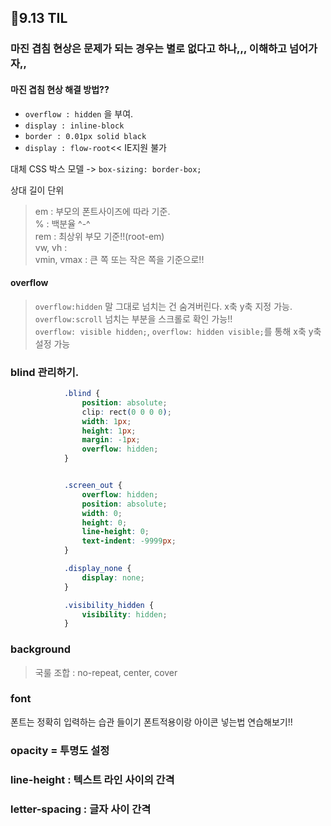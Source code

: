 ## 🍊9.13 TIL

### 마진 겹침 현상은 문제가 되는 경우는 별로 없다고 하나,,, 이해하고 넘어가자,,
#### 마진 겹침 현상 해결 방법??

- `overflow : hidden` 을 부여.
- `display : inline-block`
- `border : 0.01px solid black`
- `display : flow-root`<< IE지원 불가

대체 CSS 박스 모델 -> `box-sizing: border-box;`

상대 길이 단위
> em : 부모의 폰트사이즈에 따라 기준.  
> % : 백분율 ^-^  
> rem : 최상위 부모 기준!!(root-em)  
> vw, vh :   
> vmin, vmax : 큰 쪽 또는 작은 쪽을 기준으로!!  

#### overflow   
> `overflow:hidden` 말 그대로 넘치는 건 숨겨버린다. x축 y축 지정 가능.   
> `overflow:scroll` 넘치는 부분을 스크롤로 확인 가능!!   
> `overflow: visible hidden;`, `overflow: hidden visible;`를 통해 x축 y축 설정 가능   
### blind 관리하기.   

```css
            .blind {
                position: absolute;
                clip: rect(0 0 0 0);
                width: 1px;
                height: 1px;
                margin: -1px;
                overflow: hidden;
            }


            .screen_out {
                overflow: hidden;
                position: absolute;
                width: 0;
                height: 0;
                line-height: 0;
                text-indent: -9999px;
            }

            .display_none {
                display: none;
            }

            .visibility_hidden {
                visibility: hidden;
            }
```


### background
> 국룰 조합 : no-repeat, center, cover

### font
폰트는 정확히 입력하는 습관 들이기
폰트적용이랑 아이콘 넣는법 연습해보기!!

### opacity = 투명도 설정

### line-height : 텍스트 라인 사이의 간격

### letter-spacing : 글자 사이 간격


